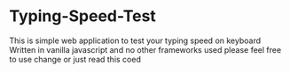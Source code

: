 # Typing-Speed-Test

This is simple web application to test your typing speed on keyboard
Written in vanilla javascript and no other frameworks used
please feel free to use change or just read this coed
